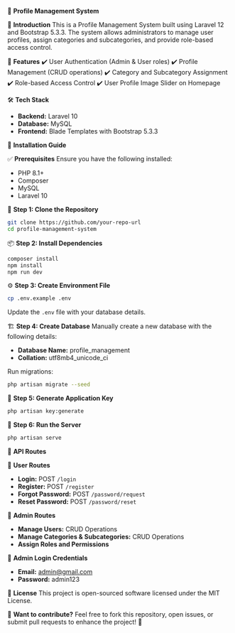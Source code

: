 🎯 **Profile Management System**

📌 **Introduction**
This is a Profile Management System built using Laravel 12 and Bootstrap 5.3.3. The system allows administrators to manage user profiles, assign categories and subcategories, and provide role-based access control.

🚀 **Features**
✔️ User Authentication (Admin & User roles)
✔️ Profile Management (CRUD operations)
✔️ Category and Subcategory Assignment
✔️ Role-based Access Control
✔️ User Profile Image Slider on Homepage

🛠️ **Tech Stack**
- **Backend:** Laravel 10
- **Database:** MySQL
- **Frontend:** Blade Templates with Bootstrap 5.3.3

📖 **Installation Guide**

✅ **Prerequisites**
Ensure you have the following installed:
- PHP 8.1+
- Composer
- MySQL
- Laravel 10

📂 **Step 1: Clone the Repository**
```bash
git clone https://github.com/your-repo-url
cd profile-management-system
```

📦 **Step 2: Install Dependencies**
```bash
composer install
npm install
npm run dev
```

⚙️ **Step 3: Create Environment File**
```bash
cp .env.example .env
```
Update the `.env` file with your database details.

🏗️ **Step 4: Create Database**
Manually create a new database with the following details:
- **Database Name:** profile_management
- **Collation:** utf8mb4_unicode_ci

Run migrations:
```bash
php artisan migrate --seed
```

🔑 **Step 5: Generate Application Key**
```bash
php artisan key:generate
```

🚀 **Step 6: Run the Server**
```bash
php artisan serve
```

🔗 **API Routes**

📌 **User Routes**
- **Login:** POST `/login`
- **Register:** POST `/register`
- **Forgot Password:** POST `/password/request`
- **Reset Password:** POST `/password/reset`

💼 **Admin Routes**
- **Manage Users:** CRUD Operations
- **Manage Categories & Subcategories:** CRUD Operations
- **Assign Roles and Permissions**

🔐 **Admin Login Credentials**
- **Email:** admin@gmail.com
- **Password:** admin123

📜 **License**
This project is open-sourced software licensed under the MIT License.

🎯 **Want to contribute?**
Feel free to fork this repository, open issues, or submit pull requests to enhance the project! 🚀

